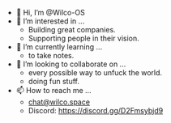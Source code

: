 - 👋 Hi, I’m @Wilco-OS
- 👀 I’m interested in ...
  - Building great companies.
  - Supporting people in their vision.
- 🌱 I’m currently learning ...
  - to take notes. 
- 💞️ I’m looking to collaborate on ...
  - every possible way to unfuck the world. 
  - doing fun stuff. 
- 📫 How to reach me ...
  - chat@wilco.space
  - Discord: https://discord.gg/D2Fmsybjd9

<!---
Wilco-OS/Wilco-OS is a ✨ special ✨ repository because its `README.md` (this file) appears on your GitHub profile.
You can click the Preview link to take a look at your changes.
--->
